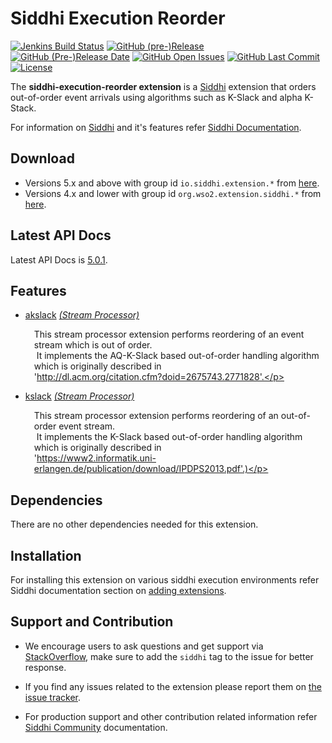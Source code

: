 Siddhi Execution Reorder
======================================

  [![Jenkins Build Status](https://wso2.org/jenkins/job/siddhi/job/siddhi-execution-reorder/badge/icon)](https://wso2.org/jenkins/job/siddhi/job/siddhi-execution-reorder/)
  [![GitHub (pre-)Release](https://img.shields.io/github/release/siddhi-io/siddhi-execution-reorder/all.svg)](https://github.com/siddhi-io/siddhi-execution-reorder/releases)
  [![GitHub (Pre-)Release Date](https://img.shields.io/github/release-date-pre/siddhi-io/siddhi-execution-reorder.svg)](https://github.com/siddhi-io/siddhi-execution-reorder/releases)
  [![GitHub Open Issues](https://img.shields.io/github/issues-raw/siddhi-io/siddhi-execution-reorder.svg)](https://github.com/siddhi-io/siddhi-execution-reorder/issues)
  [![GitHub Last Commit](https://img.shields.io/github/last-commit/siddhi-io/siddhi-execution-reorder.svg)](https://github.com/siddhi-io/siddhi-execution-reorder/commits/master)
  [![License](https://img.shields.io/badge/License-Apache%202.0-blue.svg)](https://opensource.org/licenses/Apache-2.0)

The **siddhi-execution-reorder extension** is a <a target="_blank" href="https://siddhi.io/">Siddhi</a> extension that orders out-of-order event arrivals using algorithms such as K-Slack and alpha K-Stack.

For information on <a target="_blank" href="https://siddhi.io/">Siddhi</a> and it's features refer <a target="_blank" href="https://siddhi.io/redirect/docs.html">Siddhi Documentation</a>. 

## Download

* Versions 5.x and above with group id `io.siddhi.extension.*` from <a target="_blank" href="https://mvnrepository.com/artifact/io.siddhi.extension.execution.reorder/siddhi-execution-reorder/">here</a>.
* Versions 4.x and lower with group id `org.wso2.extension.siddhi.*` from <a target="_blank" href="https://mvnrepository.com/artifact/org.wso2.extension.siddhi.execution.reorder/siddhi-execution-reorder">here</a>.

## Latest API Docs 

Latest API Docs is <a target="_blank" href="https://siddhi-io.github.io/siddhi-execution-reorder/api/5.0.1">5.0.1</a>.

## Features

* <a target="_blank" href="https://siddhi-io.github.io/siddhi-execution-reorder/api/5.0.1/#akslack-stream-processor">akslack</a> *<a target="_blank" href="https://siddhi.io/en/v5.0/docs/query-guide/#stream-processor">(Stream Processor)</a>*<br><div style="padding-left: 1em;"><p>This stream processor extension performs reordering of an event stream which is out of order.<br>&nbsp;It implements the AQ-K-Slack based out-of-order handling algorithm which is originally described in <br>'http://dl.acm.org/citation.cfm?doid=2675743.2771828'.</p></div>
* <a target="_blank" href="https://siddhi-io.github.io/siddhi-execution-reorder/api/5.0.1/#kslack-stream-processor">kslack</a> *<a target="_blank" href="https://siddhi.io/en/v5.0/docs/query-guide/#stream-processor">(Stream Processor)</a>*<br><div style="padding-left: 1em;"><p>This stream processor extension performs reordering of an out-of-order event stream.<br>&nbsp;It implements the K-Slack based out-of-order handling algorithm which is originally described in <br>'https://www2.informatik.uni-erlangen.de/publication/download/IPDPS2013.pdf'.)</p></div>

## Dependencies 

There are no other dependencies needed for this extension. 

## Installation

For installing this extension on various siddhi execution environments refer Siddhi documentation section on <a target="_blank" href="https://siddhi.io/redirect/add-extensions.html">adding extensions</a>.

## Support and Contribution

* We encourage users to ask questions and get support via <a target="_blank" href="https://stackoverflow.com/questions/tagged/siddhi">StackOverflow</a>, make sure to add the `siddhi` tag to the issue for better response.

* If you find any issues related to the extension please report them on <a target="_blank" href="https://github.com/siddhi-io/siddhi-execution-reorder/issues">the issue tracker</a>.

* For production support and other contribution related information refer <a target="_blank" href="https://siddhi.io/community/">Siddhi Community</a> documentation.

